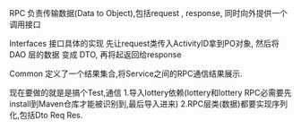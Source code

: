 RPC
负责传输数据(Data  to Object),包括request , response, 
同时向外提供一个调用接口

Interfaces
接口具体的实现
先让request类传入ActivityID拿到PO对象,
然后将DAO 层的数据 变成 DTO,
再将起返回给response

Common
定义了一个结果集合,将Service之间的RPC通信结果展示.

现在要做的就是是搞个Test,通信
1.导入lottery依赖(lottery和lottery RPC必需要先install到Maven仓库才能被识别到,最后导入进来)
2.RPC层类(数据)都要实现序列化,包括Dto Req Res.